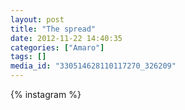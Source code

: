 ```yaml
---
layout: post
title: "The spread"
date: 2012-11-22 14:40:35
categories: ["Amaro"]
tags: []
media_id: "330514628110117270_326209"
---
```


{% instagram %}
